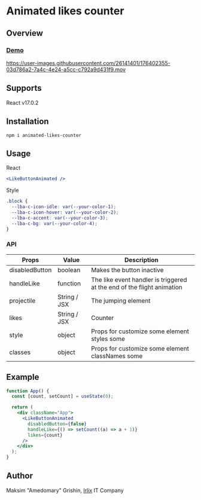 # Animated likes counter

## Overview
### [Demo]([https://](http://amedomary.ru/Animated-likes-counter/))
https://user-images.githubusercontent.com/26141401/176402355-03d786a2-7a4c-4e24-a5cc-c792a9d431f9.mov


## Supports
React v17.0.2

## Installation
```bush
npm i animated-likes-counter
```

## Usage
React
```jsx
<LikeButtonAnimated />
```

Style
```css
.block {
  --lba-c-icon-idle: var(--your-color-1);
  --lba-c-icon-hover: var(--your-color-2);
  --lba-c-accent: var(--your-color-3);
  --lba-c-bg: var(--your-color-4);
}
```

### API
| Props          | Value        | Description                                                            |
| -------------- | ------------ | ---------------------------------------------------------------------- |
| disabledButton | boolean      | Makes the button inactive                                              |
| handleLike     | function     | The like event handler is triggered at the end of the flight animation |
| projectile     | String / JSX | The jumping element                                                    |
| likes          | String / JSX | Counter                                                                |
| style          | object       | Props for customize some element styles some                           |
| classes        | object       | Props for customize some element classNames some                       |


## Example
```jsx
function App() {
  const [count, setCount] = useState(0);

  return (
    <div className="App">
      <LikeButtonAnimated
        disabledButton={false}
        handleLike={() => setCount((a) => a + 1)}
        likes={count}
      />
    </div>
  );
}
```

## Author
Maksim "Amedomary" Grishin, [Irlix]([https://](https://irlix.com/)) IT Company